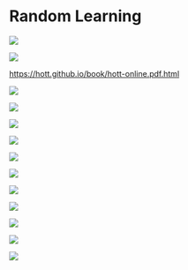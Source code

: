 # Random Learning

[![](https://img.youtube.com/vi/bOXCLR3Wric/0.jpg)](https://www.youtube.com/watch?v=bOXCLR3Wric)

[![](https://img.youtube.com/vi/HfACrKJ_Y2w/0.jpg)](https://www.youtube.com/watch?v=HfACrKJ_Y2w)

<https://hott.github.io/book/hott-online.pdf.html>

[![](https://img.youtube.com/vi/jUM_Dpt6yu0/0.jpg)](https://www.youtube.com/watch?v=jUM_Dpt6yu0)

[![](https://img.youtube.com/vi/xvDuqW9SFT8/0.jpg)](https://www.youtube.com/watch?v=xvDuqW9SFT8)

[![](https://img.youtube.com/vi/SmXB2K_5lcA/0.jpg)](https://www.youtube.com/watch?v=SmXB2K_5lcA)

[![](https://img.youtube.com/vi/rdXw7Ps9vxc/0.jpg)](https://www.youtube.com/watch?v=rdXw7Ps9vxc&list=PLHXZ9OQGMqxersk8fUxiUMSIx0DBqsKZS)

[![](https://img.youtube.com/vi/wmDoUa4f-NM/0.jpg)](https://www.youtube.com/watch?v=wmDoUa4f-NM)

[![](https://img.youtube.com/vi/gpjYtAB9i2w/0.jpg)](https://www.youtube.com/watch?v=gpjYtAB9i2w)

[![](https://img.youtube.com/vi/OnfPWmOMgPk/0.jpg)](https://www.youtube.com/watch?v=OnfPWmOMgPk)

[![](https://img.youtube.com/vi/SbiTocYipro/0.jpg)](https://www.youtube.com/watch?v=SbiTocYipro)

[![](https://img.youtube.com/vi/lUAn6YpHQao/0.jpg)](https://www.youtube.com/watch?v=lUAn6YpHQao)

[![](https://img.youtube.com/vi/RBSGKlAvoiM/0.jpg)](https://www.youtube.com/watch?v=RBSGKlAvoiM)

[![](https://img.youtube.com/vi/I8LbkfSSR58/0.jpg)](https://www.youtube.com/watch?v=I8LbkfSSR58&list=PLbgaMIhjbmEnaH_LTkxLI7FMa2HsnawM_)
